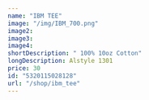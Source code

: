 ```yaml
---
name: "IBM TEE"
image: "/img/IBM_700.png"
image2: 
image3: 
image4:
shortDescription: " 100% 10oz Cotton"
longDescription: Alstyle 1301
price: 30
id: "5320115028128"
url: "/shop/ibm_tee"
---
```




